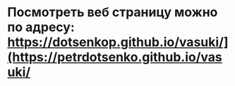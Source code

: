 # Посмотреть веб страницу можно по адресу:  https://dotsenkop.github.io/vasuki/](https://petrdotsenko.github.io/vasuki/

 
 
